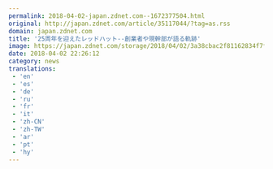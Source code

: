 ```yaml
---
permalink: 2018-04-02-japan.zdnet.com--1672377504.html
original: http://japan.zdnet.com/article/35117044/?tag=as.rss
domain: japan.zdnet.com
title: '25周年を迎えたレッドハット--創業者や現幹部が語る軌跡'
image: https://japan.zdnet.com/storage/2018/04/02/3a38cbac2f81162834f7f1703cec87cc/redhat-logo_1200x900.png
date: 2018-04-02 22:26:12
category: news
translations: 
 - 'en'
 - 'es'
 - 'de'
 - 'ru'
 - 'fr'
 - 'it'
 - 'zh-CN'
 - 'zh-TW'
 - 'ar'
 - 'pt'
 - 'hy'
---
```


